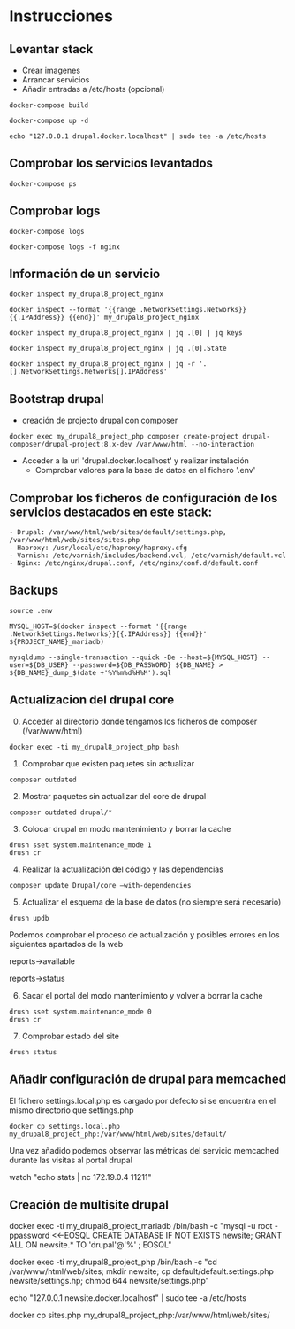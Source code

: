 # Instrucciones

## Levantar stack
   - Crear imagenes
   - Arrancar servicios
   - Añadir entradas a /etc/hosts (opcional)

```shell
docker-compose build

docker-compose up -d

echo "127.0.0.1 drupal.docker.localhost" | sudo tee -a /etc/hosts
```

## Comprobar los servicios levantados

```shell
docker-compose ps
```

## Comprobar logs
```shell
docker-compose logs

docker-compose logs -f nginx
```
## Información de un servicio

```shell
docker inspect my_drupal8_project_nginx

docker inspect --format '{{range .NetworkSettings.Networks}}{{.IPAddress}} {{end}}' my_drupal8_project_nginx

docker inspect my_drupal8_project_nginx | jq .[0] | jq keys

docker inspect my_drupal8_project_nginx | jq .[0].State

docker inspect my_drupal8_project_nginx | jq -r '.[].NetworkSettings.Networks[].IPAddress'
```

## Bootstrap drupal
   - creación de projecto drupal con composer

```shell
docker exec my_drupal8_project_php composer create-project drupal-composer/drupal-project:8.x-dev /var/www/html --no-interaction
```

- Acceder a la url 'drupal.docker.localhost' y realizar instalación
    - Comprobar valores para la base de datos en el fichero '.env'

## Comprobar los ficheros de configuración de los servicios destacados en este stack:
    - Drupal: /var/www/html/web/sites/default/settings.php, /var/www/html/web/sites/sites.php
    - Haproxy: /usr/local/etc/haproxy/haproxy.cfg
    - Varnish: /etc/varnish/includes/backend.vcl, /etc/varnish/default.vcl
    - Nginx: /etc/nginx/drupal.conf, /etc/nginx/conf.d/default.conf

## Backups

```shell
source .env

MYSQL_HOST=$(docker inspect --format '{{range .NetworkSettings.Networks}}{{.IPAddress}} {{end}}' ${PROJECT_NAME}_mariadb)

mysqldump --single-transaction --quick -Be --host=${MYSQL_HOST} --user=${DB_USER} --password=${DB_PASSWORD} ${DB_NAME} > ${DB_NAME}_dump_$(date +'%Y%m%d%H%M').sql
```

## Actualizacion del drupal core

0. Acceder al directorio donde tengamos los ficheros de composer (/var/www/html)

```shell
docker exec -ti my_drupal8_project_php bash
```

1. Comprobar que existen paquetes sin actualizar

```shell
composer outdated
```

2. Mostrar paquetes sin actualizar del core de drupal

```shell
composer outdated drupal/*
```

3. Colocar drupal en modo mantenimiento y borrar la cache

```shell
drush sset system.maintenance_mode 1
drush cr
```

4. Realizar la actualización del código y las dependencias

```shell
composer update Drupal/core –with-dependencies
```

5. Actualizar el esquema de la base de datos (no siempre será necesario)

```shell
drush updb
```

Podemos comprobar el proceso de actualización y posibles errores en los siguientes apartados de la web

reports->available

reports->status

6. Sacar el portal del modo mantenimiento y volver a borrar la cache

```shell
drush sset system.maintenance_mode 0
drush cr
```

7. Comprobar estado del site

```shell
drush status
```

## Añadir configuración de drupal para memcached

El fichero settings.local.php es cargado por defecto si se encuentra en el mismo directorio que settings.php

```shell
docker cp settings.local.php my_drupal8_project_php:/var/www/html/web/sites/default/
```

Una vez añadido podemos observar las métricas del servicio memcached durante las visitas al portal drupal

watch "echo stats | nc 172.19.0.4 11211"


## Creación de multisite drupal

docker exec -ti my_drupal8_project_mariadb /bin/bash -c "mysql -u root -ppassword <<-EOSQL
CREATE DATABASE IF NOT EXISTS newsite;
GRANT ALL ON newsite.* TO 'drupal'@'%' ;
EOSQL"

docker exec -ti my_drupal8_project_php /bin/bash -c "cd /var/www/html/web/sites; mkdir newsite; cp default/default.settings.php newsite/settings.hp; chmod 644 newsite/settings.php"

echo "127.0.0.1 newsite.docker.localhost" | sudo tee -a /etc/hosts

docker cp sites.php my_drupal8_project_php:/var/www/html/web/sites/